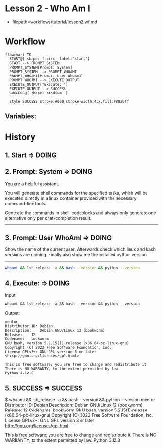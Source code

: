 # Lesson 2 - Who Am I

- filepath=workflows/tutorial/lesson2.wf.md

# Workflow
```mermaid
flowchart TD
  START@{ shape: f-circ, label:"start"}
  START --> PROMPT_SYSTEM
  PROMPT_SYSTEM[Prompt: System]
  PROMPT_SYSTEM --> PROMPT_WHOAMI
  PROMPT_WHOAMI[Prompt: User WhoAmI]
  PROMPT_WHOAMI --> EXECUTE_OUTPUT
  EXECUTE_OUTPUT["Execute: "]
  EXECUTE_OUTPUT --> SUCCESS
  SUCCESS@{ shape: stadium  }

  style SUCCESS stroke:#000,stroke-width:4px,fill:#80a0ff
```

## Variables:  


# History

## 1. Start  => DOING
<!-- ts=2025-01-31 14:02:54.364493 -->

## 2. Prompt: System  => DOING
<!-- ts=2025-01-31 14:02:54.414378 -->
You are a helpful assistant.

You will generate shell commands for the specified tasks, which will be executed directly in a linux container provided with the necessary command-line tools.

Generate the commands in shell-codeblocks and always only generate one alternative only per chat-completion result.

---



## 3. Prompt: User WhoAmI  => DOING
<!-- ts=2025-01-31 14:02:55.894214 -->
Show the name of the current user.
Afterwards check which linux and bash versions are running.
Finally also show me the installed python version.

---

```bash
whoami && lsb_release -a && bash --version && python --version
```


## 4. Execute:   => DOING
<!-- ts=2025-01-31 14:02:55.944706 -->
Input:
```shell
whoami && lsb_release -a && bash --version && python --version
```

Output:
```shell
mentor
Distributor ID:	Debian
Description:	Debian GNU/Linux 12 (bookworm)
Release:	12
Codename:	bookworm
GNU bash, version 5.2.15(1)-release (x86_64-pc-linux-gnu)
Copyright (C) 2022 Free Software Foundation, Inc.
License GPLv3+: GNU GPL version 3 or later <http://gnu.org/licenses/gpl.html>

This is free software; you are free to change and redistribute it.
There is NO WARRANTY, to the extent permitted by law.
Python 3.12.8
```



## 5. SUCCESS  => SUCCESS
<!-- ts=2025-01-31 14:02:55.953228 -->
$ whoami && lsb_release -a && bash --version && python --version
mentor
Distributor ID:	Debian
Description:	Debian GNU/Linux 12 (bookworm)
Release:	12
Codename:	bookworm
GNU bash, version 5.2.15(1)-release (x86_64-pc-linux-gnu)
Copyright (C) 2022 Free Software Foundation, Inc.
License GPLv3+: GNU GPL version 3 or later <http://gnu.org/licenses/gpl.html>

This is free software; you are free to change and redistribute it.
There is NO WARRANTY, to the extent permitted by law.
Python 3.12.8


